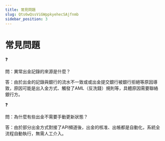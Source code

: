 ```yaml
---
title: 常見問題
slug: Qts6wQssViGWppkyehecSAjfnmb
sidebar_position: 3
---
```



# 常見問題

<div class="callout callout-bg-2 callout-border-2">
<div class='callout-emoji'>❓</div>
<p>問：異常出金記錄的來源是什麼？</p>
</div>

答：由於出金的記錄與銀行的流水不一致或或出金提交銀行被銀行拒絕等原因導致，原因可能是出入金方式、觸發了AML（反洗錢）規則等，具體原因需要聯絡銀行方。

<div class="callout callout-bg-2 callout-border-2">
<div class='callout-emoji'>❓</div>
<p>問：為什麼有些出金不需要手動更新狀態？</p>
</div>

答：由於部分出金方式對接了API頻道後，出金的核准、出帳都是自動化，系統全流程自動執行，無需人工介入。

